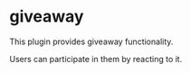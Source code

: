 # giveaway

This plugin provides giveaway functionality.

Users can participate in them by reacting to it.
